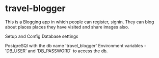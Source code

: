 # travel-blogger
This is a Blogging app in which people can register, signin.
They can blog about places places they have visited and share images also.

Setup and Config
Database settings

PostgreSQl with the db name 'travel_blogger'
Environment variables - 'DB_USER' and 'DB_PASSWORD' to access the db.
